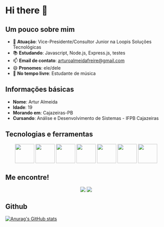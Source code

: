 # Hi there 👋

## Um pouco sobre mim

- 🔭 **Atuação**: Vice-Presidente/Consultor Junior na Loopis Soluções Tecnológicas
- 📚 **Estudando**: Javascript, Node.js, Express.js, testes
- 📫 **Email de contato**: arturoalmeidafreire@gmail.com
- 😄 **Pronomes**: ele/dele
- 🎸 **No tempo livre**: Estudante de música

## Informações básicas

- **Nome**: Artur Almeida
- **Idade**: 19
- **Morando em**: Cajazeiras-PB
- **Cursando**: Análise e Desenvolvimento de Sistemas - IFPB Cajazeiras

## Tecnologias e ferramentas

<div align="center">
  <img width="60" src="https://cdn.jsdelivr.net/gh/devicons/devicon/icons/html5/html5-original-wordmark.svg" />
  <img width="60" src="https://cdn.jsdelivr.net/gh/devicons/devicon/icons/css3/css3-original-wordmark.svg" />
  <img width="60" src="https://cdn.jsdelivr.net/gh/devicons/devicon/icons/javascript/javascript-original.svg" />
  <img width="60" src="https://cdn.jsdelivr.net/gh/devicons/devicon/icons/git/git-original.svg" />
  <img width="60" src="https://cdn.jsdelivr.net/gh/devicons/devicon/icons/visualstudio/visualstudio-plain.svg" />
  <img width="60" src="https://cdn.jsdelivr.net/gh/devicons/devicon/icons/java/java-original-wordmark.svg" />
  <img width="60" src="https://cdn.jsdelivr.net/gh/devicons/devicon/icons/postgresql/postgresql-original.svg" />
          
          
</div>

## Me encontre!

<div align="center">
  <a href="mailto:arturoalmeidafreire@gmail.com" target=_blank><img src="https://img.shields.io/badge/Gmail-D14836?style=for-the-badge&logo=gmail&logoColor=white"></a>
  <a href="https://www.linkedin.com/in/artur-almeida-307419152/" target=_blank><img src="https://img.shields.io/badge/LinkedIn-0077B5?style=for-the-badge&logo=linkedin&logoColor=white"></a>
</div>

## Github
[![Anurag's GitHub stats](https://github-readme-stats.vercel.app/api?username=ArtyrAlmeida&theme=tokyonight)](https://github.com/anuraghazra/github-readme-stats)

